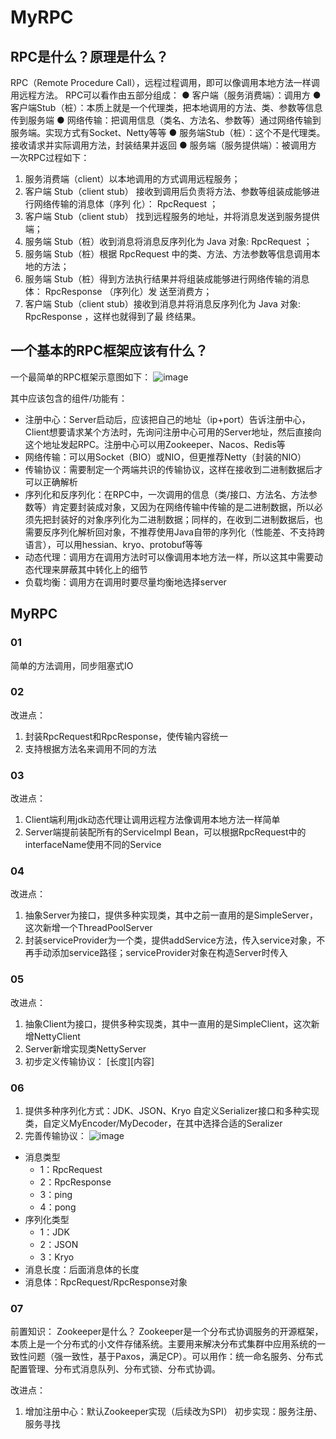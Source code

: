 # MyRPC
## RPC是什么？原理是什么？
RPC（Remote Procedure Call），远程过程调用，即可以像调用本地方法一样调用远程方法。
RPC可以看作由五部分组成：
● 客户端（服务消费端）：调用方
● 客户端Stub（桩）：本质上就是一个代理类，把本地调用的方法、类、参数等信息传到服务端
● 网络传输：把调用信息（类名、方法名、参数等）通过网络传输到服务端。实现方式有Socket、Netty等等
● 服务端Stub（桩）：这个不是代理类。接收请求并实际调用方法，封装结果并返回
● 服务端（服务提供端）：被调用方
一次RPC过程如下：
1. 服务消费端（client）以本地调用的方式调用远程服务； 
2. 客户端 Stub（client stub） 接收到调用后负责将方法、参数等组装成能够进行网络传输的消息体（序列 化）： RpcRequest ；
3. 客户端 Stub（client stub） 找到远程服务的地址，并将消息发送到服务提供端；
4. 服务端 Stub（桩）收到消息将消息反序列化为 Java 对象: RpcRequest ； 
5. 服务端 Stub（桩）根据 RpcRequest 中的类、方法、方法参数等信息调用本地的方法； 
6. 服务端 Stub（桩）得到方法执行结果并将组装成能够进行网络传输的消息体： RpcResponse （序列化）发 送至消费方；
7. 客户端 Stub（client stub）接收到消息并将消息反序列化为 Java 对象: RpcResponse ，这样也就得到了最 终结果。
## 一个基本的RPC框架应该有什么？
一个最简单的RPC框架示意图如下：
![image](https://github.com/asiaWu3/MyRPC/assets/92590536/38df2d39-4da9-4717-a78c-cce42bef7a98)

其中应该包含的组件/功能有：
+ 注册中心：Server启动后，应该把自己的地址（ip+port）告诉注册中心，Client想要请求某个方法时，先询问注册中心可用的Server地址，然后直接向这个地址发起RPC。注册中心可以用Zookeeper、Nacos、Redis等
+ 网络传输：可以用Socket（BIO）或NIO，但更推荐Netty（封装的NIO）
+ 传输协议：需要制定一个两端共识的传输协议，这样在接收到二进制数据后才可以正确解析
+ 序列化和反序列化：在RPC中，一次调用的信息（类/接口、方法名、方法参数等）肯定要封装成对象，又因为在网络传输中传输的是二进制数据，所以必须先把封装好的对象序列化为二进制数据；同样的，在收到二进制数据后，也需要反序列化解析回对象，不推荐使用Java自带的序列化（性能差、不支持跨语言），可以用hessian、kryo、protobuf等等
+ 动态代理：调用方在调用方法时可以像调用本地方法一样，所以这其中需要动态代理来屏蔽其中转化上的细节
+ 负载均衡：调用方在调用时要尽量均衡地选择server

## MyRPC
### 01
简单的方法调用，同步阻塞式IO
### 02
改进点：
1. 封装RpcRequest和RpcResponse，使传输内容统一
2. 支持根据方法名来调用不同的方法
### 03
改进点：
1. Client端利用jdk动态代理让调用远程方法像调用本地方法一样简单
2. Server端提前装配所有的ServiceImpl Bean，可以根据RpcRequest中的interfaceName使用不同的Service
### 04
改进点：
1. 抽象Server为接口，提供多种实现类，其中之前一直用的是SimpleServer，这次新增一个ThreadPoolServer
2. 封装serviceProvider为一个类，提供addService方法，传入service对象，不再手动添加service路径；serviceProvider对象在构造Server时传入
### 05
改进点：
1. 抽象Client为接口，提供多种实现类，其中一直用的是SimpleClient，这次新增NettyClient
2. Server新增实现类NettyServer
3. 初步定义传输协议： [长度][内容]
### 06
1. 提供多种序列化方式：JDK、JSON、Kryo
自定义Serializer接口和多种实现类，自定义MyEncoder/MyDecoder，在其中选择合适的Seralizer
2. 完善传输协议：
![image](https://github.com/asiaWu3/MyRPC/assets/92590536/e5fcd8c4-636a-4f30-a58f-fded93830e0b)

+ 消息类型
  - 1：RpcRequest
  - 2：RpcResponse
  - 3：ping
  - 4：pong
+ 序列化类型
  - 1：JDK
  - 2：JSON
  - 3：Kryo
+ 消息长度：后面消息体的长度
+ 消息体：RpcRequest/RpcResponse对象
### 07
前置知识：
Zookeeper是什么？
Zookeeper是一个分布式协调服务的开源框架，本质上是一个分布式的小文件存储系统。主要用来解决分布式集群中应用系统的一致性问题（强一致性，基于Paxos，满足CP）。可以用作：统一命名服务、分布式配置管理、分布式消息队列、分布式锁、分布式协调。

改进点：
1. 增加注册中心：默认Zookeeper实现（后续改为SPI）   初步实现：服务注册、服务寻找
